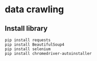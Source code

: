 # data crawling

## Install library
```
pip install requests
pip install BeautifulSoup4
pip install selenium
pip install chromedriver-autoinstaller
```
